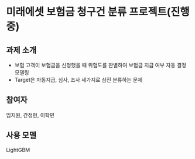 # 미래에셋 보험금 청구건 분류 프로젝트(진행중)

## 과제 소개

- 보험 고객이 보험금을 신청했을 때 위험도를 판별하여 보험금 지급 여부 자동 결정 모델링
- Target은 자동지급, 심사, 조사 세가지로 삼진 분류하는 문제



## 참여자

임지원, 간정현, 이학민



## 사용 모델

LightGBM